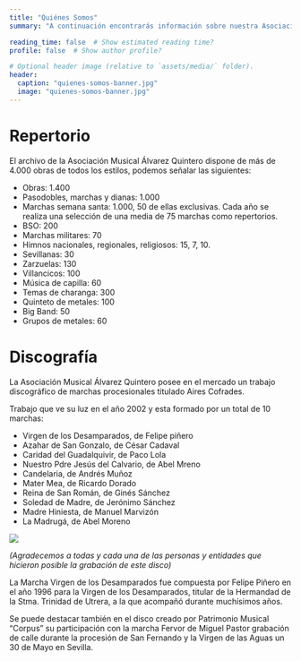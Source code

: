 ```yaml
---
title: "Quiénes Somos"
summary: "A continuación encontrarás información sobre nuestra Asociación, y de dónde venimos"

reading_time: false  # Show estimated reading time?
profile: false  # Show author profile?

# Optional header image (relative to `assets/media/` folder).
header:
  caption: "quienes-somos-banner.jpg"
  image: "quienes-somos-banner.jpg"
---
```


# Repertorio

El archivo de la Asociación Musical Álvarez Quintero dispone de más de 4.000 obras de todos los estilos, podemos señalar las siguientes:

- Obras: 1.400
- Pasodobles, marchas y dianas: 1.000
- Marchas semana santa: 1.000, 50 de ellas exclusivas. Cada año se realiza una selección de una media de 75 marchas como repertorios.
- BSO: 200
- Marchas militares: 70
- Himnos nacionales, regionales, religiosos: 15, 7, 10.
- Sevillanas: 30
- Zarzuelas: 130
- Villancicos: 100
- Música de capilla: 60
- Temas de charanga: 300
- Quinteto de metales: 100
- Big Band: 50
- Grupos de metales: 60
















# Discografía

La Asociación Musical Álvarez Quintero posee en el mercado un trabajo discográfico de marchas procesionales titulado Aires Cofrades.

Trabajo que ve su luz en el año 2002 y esta formado por un total de 10 marchas:

- Virgen de los Desamparados, de Felipe piñero
- Azahar de San Gonzalo, de César Cadaval
- Caridad del Guadalquivir, de Paco Lola
- Nuestro Pdre Jesús del Calvario, de Abel Mreno
- Candelaria, de Andrés Muñoz
- Mater Mea, de Ricardo Dorado
- Reina de San Román, de Ginés Sánchez
- Soledad de Madre, de Jerónimo Sánchez
- Madre Hiniesta, de Manuel Marvizón
- La Madrugá, de Abel Moreno

![](/images/aires-cofrades.jpg)

*(Agradecemos a todas y cada una de las personas y entidades que hicieron posible la grabación de este disco)*

La Marcha Virgen de los Desamparados fue compuesta por Felipe Piñero en el año 1996 para la Virgen de los Desamparados, titular de la Hermandad de la Stma. Trinidad de Utrera, a la que acompañó durante muchísimos años.

Se puede destacar también en el disco creado por Patrimonio Musical “Corpus” su participación con la marcha Fervor de Miguel Pastor grabación de calle durante la procesión de San Fernando y la Virgen de las Aguas un 30 de Mayo en Sevilla.
